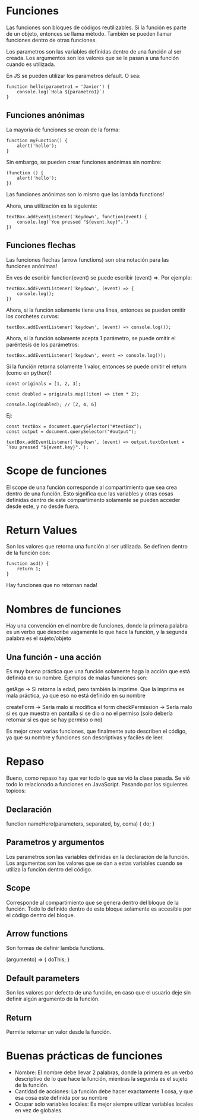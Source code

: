 # Funciones

Las funciones son bloques de códigos reutilizables. Si la función es parte de un objeto, entonces se llama método. También se pueden llamar funciones dentro de otras funciones.

Los parametros son las variables definidas dentro de una función al ser creada. Los argumentos son los valores que se le pasan a una función cuando es utilizada.

En JS se pueden utilizar los parametros default. O sea:

```
function hello(parametro1 = 'Javier') {
    console.log(`Hola ${parametro1}`)
}
```

## Funciones anónimas

La mayoría de funciones se crean de la forma:

```
function myFunction() {
    alert('hello');
}
```

Sin embargo, se pueden crear funciones anónimas sin nombre:

```
(function () {
    alert('hello');
})
```

Las funciones anónimas son lo mismo que las lambda functions!

Ahora, una utilización es la siguiente:

```
textBox.addEventListener('keydown', function(event) {
    console.log(`You pressed "${event.key}".`)
})
```

## Funciones flechas

Las funciones flechas (arrow functions) son otra notación para las funciones anónimas!

En ves de escribir function(event) se puede escribir (event) =>. Por ejemplo:

```
textBox.addEventListener('keydown', (event) => {
    console.log();
})
```

Ahora, si la función solamente tiene una linea, entonces se pueden omitir los corchetes curvos:

```
textBox.addEventListener('keydown', (event) => console.log());

```

Ahora, si la función solamente acepta 1 parámetro, se puede omitir el paréntesis de los parámetros:

```
textBox.addEventListener('keydown', event => console.log());
```

Si la función retorna solamente 1 valor, entonces se puede omitir el return (como en python)!

```
const originals = [1, 2, 3];

const doubled = originals.map((item) => item * 2);

console.log(doubled); // [2, 4, 6]
```

Ej:

```
const textBox = document.querySelector("#textBox");
const output = document.querySelector("#output");

textBox.addEventListener('keydown', (event) => output.textContent = `You pressed "${event.key}".`);
```

# Scope de funciones

El scope de una función corresponde al compartimiento que sea crea dentro de una función. Esto significa que las variables y otras cosas definidas dentro de este compartimento solamente se pueden acceder desde este, y no desde fuera. 

# Return Values

Son los valores que retorna una función al ser utilizada. Se definen dentro de la función con:

```
function asd() {
    return 1;
}
```

Hay funciones que no retornan nada!

# Nombres de funciones

Hay una convención en el nombre de funciones, donde la primera palabra es un verbo que describe vagamente lo que hace la función, y la segunda palabra es el sujeto/objeto

## Una función - una acción

Es muy buena práctica que una función solamente haga la acción que está definida en su nombre. Ejemplos de malas funciones son:

getAge -> Si retorna la edad, pero también la imprime. Que la imprima es mala práctica, ya que eso no está definido en su nombre

createForm -> Sería malo si modifica el form
checkPermission -> Sería malo si es que muestra en pantalla si se dio o no el permiso (solo debería retornar si es que se hay permiso o no)

Es mejor crear varias funciones, que finalmente auto describen el código, ya que su nombre y funciones son descriptivas y faciles de leer.

# Repaso

Bueno, como repaso hay que ver todo lo que se vió la clase pasada. Se vió todo lo relacionado a funciones en JavaScript. Pasando por los siguientes topicos:

## Declaración

function nameHere(parameters, separated, by, coma) {
    do;
}

## Parametros y argumentos

Los parametros son las variables definidas en la declaración de la función. Los argumentos son los valores que se dan a estas variables cuando se utiliza la función dentro del código.

## Scope

Corresponde al compartimiento que se genera dentro del bloque de la función. Todo lo definido dentro de este bloque solamente es accesible por el código dentro del bloque.

## Arrow functions

Son formas de definir lambda functions.

(argumento) => {
    doThis;
}

## Default parameters

Son los valores por defecto de una función, en caso que el usuario deje sin definir algún argumento de la función.

## Return

Permite retornar un valor desde la función.

# Buenas prácticas de funciones

- Nombre: El nombre debe llevar 2 palabras, donde la primera es un verbo descriptivo de lo que hace la función, mientras la segunda es el sujeto de la función.
- Cantidad de acciones: La función debe hacer exactamente 1 cosa, y que esa cosa este definida por su nombre
- Ocupar solo variables locales: Es mejor siempre utilizar variables locales en vez de globales.